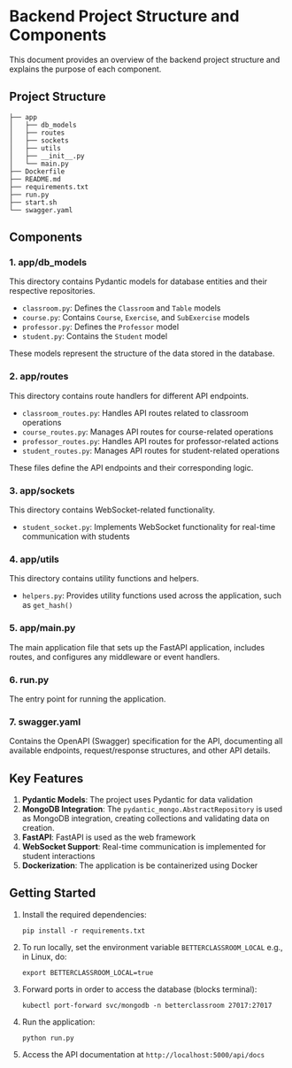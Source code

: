 # Backend Project Structure and Components

This document provides an overview of the backend project structure and explains the purpose of each component.

## Project Structure

```
├── app
│   ├── db_models
│   ├── routes
│   ├── sockets
│   ├── utils
│   ├── __init__.py
│   └── main.py
├── Dockerfile
├── README.md
├── requirements.txt
├── run.py
├── start.sh
└── swagger.yaml
```

## Components

### 1. app/db_models

This directory contains Pydantic models for database entities and their respective repositories.

- `classroom.py`: Defines the `Classroom` and `Table` models
- `course.py`: Contains `Course`, `Exercise`, and `SubExercise` models
- `professor.py`: Defines the `Professor` model
- `student.py`: Contains the `Student` model

These models represent the structure of the data stored in the database.

### 2. app/routes

This directory contains route handlers for different API endpoints.

- `classroom_routes.py`: Handles API routes related to classroom operations
- `course_routes.py`: Manages API routes for course-related operations
- `professor_routes.py`: Handles API routes for professor-related actions
- `student_routes.py`: Manages API routes for student-related operations

These files define the API endpoints and their corresponding logic.

### 3. app/sockets

This directory contains WebSocket-related functionality.

- `student_socket.py`: Implements WebSocket functionality for real-time communication with students

### 4. app/utils

This directory contains utility functions and helpers.

- `helpers.py`: Provides utility functions used across the application, such as `get_hash()`

### 5. app/main.py

The main application file that sets up the FastAPI application, includes routes, and configures any middleware or event handlers.

### 6. run.py

The entry point for running the application.

### 7. swagger.yaml

Contains the OpenAPI (Swagger) specification for the API, documenting all available endpoints, request/response structures, and other API details.

## Key Features

1. **Pydantic Models**: The project uses Pydantic for data validation
2. **MongoDB Integration**: The `pydantic_mongo.AbstractRepository` is used as MongoDB integration, creating collections and validating data on creation.
3. **FastAPI**: FastAPI is used as the web framework
4. **WebSocket Support**: Real-time communication is implemented for student interactions
5. **Dockerization**: The application is be containerized using Docker

## Getting Started

1. Install the required dependencies:

   ```
   pip install -r requirements.txt
   ```

2. To run locally, set the environment variable `BETTERCLASSROOM_LOCAL`
   e.g., in Linux, do:

   ```
   export BETTERCLASSROOM_LOCAL=true
   ```

3. Forward ports in order to access the database (blocks terminal):

   ```
   kubectl port-forward svc/mongodb -n betterclassroom 27017:27017
   ```

4. Run the application:

   ```
   python run.py
   ```

5. Access the API documentation at `http://localhost:5000/api/docs`
